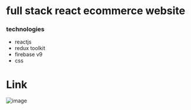 # full stack react ecommerce website

 ### technologies
 - reactjs
 - redux toolkit
 - firebase v9
 - css

# Link
![image](https://user-images.githubusercontent.com/86098390/227247753-d9ff8a6c-2019-4abf-8895-13bd6ca6866a.png)


